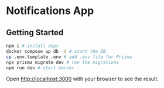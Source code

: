 # Notifications App

## Getting Started

```bash
npm i # install deps
docker compose up db -d # start the DB
cp .env.template .env # add .env file for Prisma
npx prisma migrate dev # run the migrations
npm run dev # start server
```

Open [http://localhost:3000](http://localhost:3000) with your browser to see the result.
